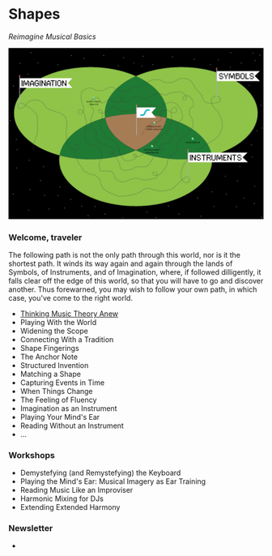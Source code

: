 # Shapes
*Reimagine Musical Basics*

![shapes world map](map/map.png)

### Welcome, traveler
The following path is not the only path through this world, nor is it the shortest path. It winds its way again and again through the lands of Symbols, of Instruments, and of Imagination, where, if followed dilligently, it falls clear off the edge of this world, so that you will have to go and discover another. Thus forewarned, you may wish to follow your own path, in which case, you've come to the right world.

- [Thinking Music Theory Anew](world/thinking-music-theory-anew.md)  
- Playing With the World
- Widening the Scope
- Connecting With a Tradition
- Shape Fingerings
- The Anchor Note
- Structured Invention
- Matching a Shape
- Capturing Events in Time
- When Things Change
- The Feeling of Fluency
- Imagination as an Instrument
- Playing Your Mind's Ear
- Reading Without an Instrument
- ...

### Workshops  

- Demystefying (and Remystefying) the Keyboard
- Playing the Mind's Ear: Musical Imagery as Ear Training
- Reading Music Like an Improviser
- Harmonic Mixing for DJs
- Extending Extended Harmony

### Newsletter

-
